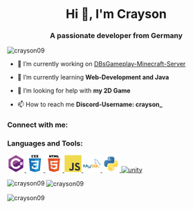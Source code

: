 <h1 align="center">Hi 👋, I'm Crayson</h1>
<h3 align="center">A passionate developer from Germany</h3>

<p align="left"> <img src="https://komarev.com/ghpvc/?username=crayson09&label=Profile%20views&color=0e75b6&style=flat" alt="crayson09" /> </p>

- 🔭 I’m currently working on [DBsGameplay-Minecraft-Server](https://discord.gg/WVCZXqPYRx)

- 🌱 I’m currently learning **Web-Development and Java**

- 🤝 I’m looking for help with **my 2D Game**

- 📫 How to reach me **Discord-Username: crayson_**

<h3 align="left">Connect with me:</h3>
<p align="left">
</p>

<h3 align="left">Languages and Tools:</h3>
<p align="left"> <a href="https://www.w3schools.com/cs/" target="_blank" rel="noreferrer"> <img src="https://raw.githubusercontent.com/devicons/devicon/master/icons/csharp/csharp-original.svg" alt="csharp" width="40" height="40"/> </a> <a href="https://www.w3schools.com/css/" target="_blank" rel="noreferrer"> <img src="https://raw.githubusercontent.com/devicons/devicon/master/icons/css3/css3-original-wordmark.svg" alt="css3" width="40" height="40"/> </a> <a href="https://www.w3.org/html/" target="_blank" rel="noreferrer"> <img src="https://raw.githubusercontent.com/devicons/devicon/master/icons/html5/html5-original-wordmark.svg" alt="html5" width="40" height="40"/> </a> <a href="https://developer.mozilla.org/en-US/docs/Web/JavaScript" target="_blank" rel="noreferrer"> <img src="https://raw.githubusercontent.com/devicons/devicon/master/icons/javascript/javascript-original.svg" alt="javascript" width="40" height="40"/> </a> <a href="https://www.mysql.com/" target="_blank" rel="noreferrer"> <img src="https://raw.githubusercontent.com/devicons/devicon/master/icons/mysql/mysql-original-wordmark.svg" alt="mysql" width="40" height="40"/> </a> <a href="https://www.python.org" target="_blank" rel="noreferrer"> <img src="https://raw.githubusercontent.com/devicons/devicon/master/icons/python/python-original.svg" alt="python" width="40" height="40"/> </a> <a href="https://unity.com/" target="_blank" rel="noreferrer"> <img src="https://www.vectorlogo.zone/logos/unity3d/unity3d-icon.svg" alt="unity" width="40" height="40"/> </a> </p>

<p><img align="left" src="https://github-readme-stats.vercel.app/api/top-langs?username=crayson09&show_icons=true&locale=en&layout=compact" alt="crayson09" /></p>

<p>&nbsp;<img align="center" src="https://github-readme-stats.vercel.app/api?username=crayson09&show_icons=true&locale=en" alt="crayson09" /></p>

<p><img align="center" src="https://github-readme-streak-stats.herokuapp.com/?user=crayson09&" alt="crayson09" /></p>
